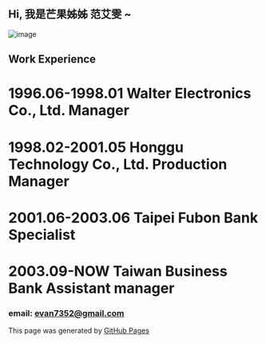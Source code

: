 ## Hi, 我是芒果姊姊 范艾雯 ~

![image](https://github.com/user-attachments/assets/f54da0ed-c6e5-4fe9-af96-42f140cb0ff3)

## Work Experience
# 1996.06-1998.01 Walter Electronics Co., Ltd.  Manager
# 1998.02-2001.05 Honggu Technology Co., Ltd.   Production Manager
# 2001.06-2003.06 Taipei Fubon Bank             Specialist
# 2003.09-NOW     Taiwan Business Bank          Assistant manager

### email: evan7352@gmail.com
This page was generated by [GitHub Pages](https://pages.github.com/)
